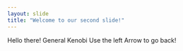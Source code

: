 ```yaml
---
layout: slide
title: "Welcome to our second slide!"
---
```

Hello there! General Kenobi
Use the left Arrow to go back!
